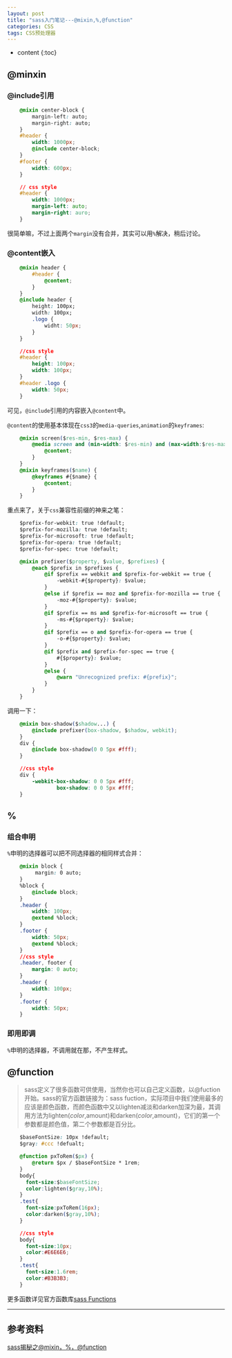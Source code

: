 ```yaml
---
layout: post
title: "sass入门笔记---@mixin,%,@function"
categories: CSS
tags: CSS预处理器
---
```


* content
{:toc}

## @minxin

### @include引用



```css
    @mixin center-block {
        margin-left: auto;
        margin-right: auto;
    }
    #header {
        width: 1000px;
        @include center-block;
    }
    #footer {
        width: 600px;
    }

    // css style 
    #header {
        width: 1000px;
        margin-left: auto;
        margin-right: auro;
    }
```

很简单嘛，不过上面两个`margin`没有合并，其实可以用`%`解决，稍后讨论。

### @content嵌入

```css
    @mixin header {
        #header {
            @content;
        }
    }
    @include header {
        height: 100px;
        width: 100px;
        .logo {
            widht: 50px;
        }
    }

    //css style 
    #header {
        height: 100px;
        width: 100px;
    }
    #header .logo {
        width: 50px;
    }
```

可见，`@include`引用的内容嵌入`@content`中。

`@content`的使用基本体现在`css3`的`media-queries`,`animation`的`keyframes`:

```css
    @mixin screen($res-min, $res-max) {
        @media screen and (min-width: $res-min) and (max-width:$res-max) {
            @content;
        }
    }
    @mixin keyframes($name) {
        @keyframes #{$name} {
            @content;
        }
    }
```


重点来了，关于`css`兼容性前缀的神来之笔：

```css
    $prefix-for-webkit: true !default;
    $prefix-for-mozilla: true !default;
    $prefix-for-microsoft: true !default;
    $prefix-for-opera: true !default;
    $prefix-for-spec: true !default;

    @mixin prefixer($property, $value, $prefixes) {
        @each $prefix in $prefixes {
            @if $prefix == webkit and $prefix-for-webkit == true {
                -webkit-#{$property}: $value;
            }
            @else if $prefix == moz and $prefix-for-mozilla == true {
                -moz-#{$property}: $value;
            }
            @if $prefix == ms and $prefix-for-microsoft == true {
                -ms-#{$property}: $value;
            }
            @if $prefix == o and $prefix-for-opera == true {
                -o-#{$property}: $value;
            }
            @if $prefix and $prefix-for-spec == true {
                #{$property}: $value;
            }
            @else {
                @warn "Unrecognized prefix: #{prefix}";
            }
        }
    } 
```

调用一下：

```css
    @mixin box-shadow($shadow...) {
        @include prefixer(box-shadow, $shadow, webkit);
    }
    div {
        @include box-shadow(0 0 5px #fff);
    }

    //css style
    div {
        -webkit-box-shadow: 0 0 5px #fff;
                box-shadow: 0 0 5px #fff;
    }
```

## %

### 组合申明

`%`申明的选择器可以把不同选择器的相同样式合并：

```css
    @mixin block {
         margin: 0 auto;
    }
    %block {
        @include block;
    }
    .header {
        width: 100px;
        @extend %block;
    }
    .footer {
        width: 50px;
        @extend %block;
    }
    //css style
    .header, footer {
        margin: 0 auto;
    }
    .header {
        width: 100px;
    }
    .footer {
        width: 50px;
    }
```

### 即用即调

`%`申明的选择器，不调用就在那，不产生样式。

## @function

> sass定义了很多函数可供使用，当然你也可以自己定义函数，以@fuction开始。sass的官方函数链接为：sass fuction，实际项目中我们使用最多的应该是颜色函数，而颜色函数中又以lighten减淡和darken加深为最，其调用方法为lighten($color,$amount)和darken($color,$amount)，它们的第一个参数都是颜色值，第二个参数都是百分比。

``` css
    $baseFontSize: 10px !default;
    $gray: #ccc !defualt; 

    @function pxToRem($px) {
        @return $px / $baseFontSize * 1rem;
    }
    body{
      font-size:$baseFontSize;
      color:lighten($gray,10%);
    }
    .test{
      font-size:pxToRem(16px);
      color:darken($gray,10%);
    }

    //css style
    body{
      font-size:10px;
      color:#E6E6E6;
    }
    .test{
      font-size:1.6rem;
      color:#B3B3B3;
    }
```

更多函数详见官方函数库[sass Functions](http://sass-lang.com/documentation/Sass/Script/Functions.html)

---

## 参考资料

[sass揭秘之@mixin，%，@function](http://www.w3cplus.com/preprocessor/sass-mixins-function-placeholder.html)